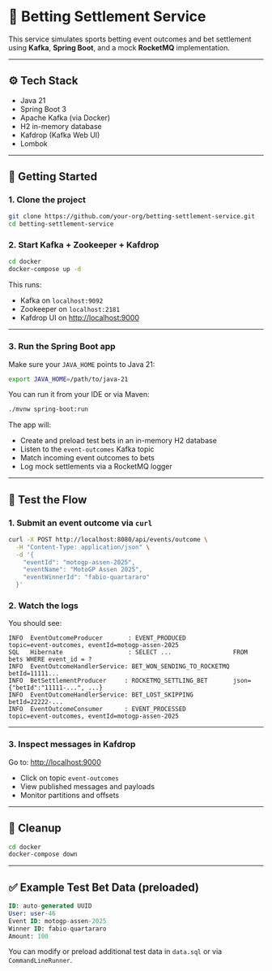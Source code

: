 # 🏇 Betting Settlement Service

This service simulates sports betting event outcomes and bet settlement using **Kafka**, **Spring Boot**, and a mock **RocketMQ** implementation.

---

## ⚙️ Tech Stack

- Java 21
- Spring Boot 3
- Apache Kafka (via Docker)
- H2 in-memory database
- Kafdrop (Kafka Web UI)
- Lombok

---

## 🚀 Getting Started

### 1. Clone the project

```bash
git clone https://github.com/your-org/betting-settlement-service.git
cd betting-settlement-service
```

### 2. Start Kafka + Zookeeper + Kafdrop

```bash
cd docker
docker-compose up -d
```

This runs:
- Kafka on `localhost:9092`
- Zookeeper on `localhost:2181`
- Kafdrop UI on [http://localhost:9000](http://localhost:9000)

---

### 3. Run the Spring Boot app

Make sure your `JAVA_HOME` points to Java 21:

```bash
export JAVA_HOME=/path/to/java-21
```


You can run it from your IDE or via Maven:

```bash
./mvnw spring-boot:run
```

The app will:
- Create and preload test bets in an in-memory H2 database
- Listen to the `event-outcomes` Kafka topic
- Match incoming event outcomes to bets
- Log mock settlements via a RocketMQ logger

---

## 🧪 Test the Flow

### 1. Submit an event outcome via `curl`

```bash
curl -X POST http://localhost:8080/api/events/outcome \
  -H "Content-Type: application/json" \
  -d '{
    "eventId": "motogp-assen-2025",
    "eventName": "MotoGP Assen 2025",
    "eventWinnerId": "fabio-quartararo"
  }'
```

### 2. Watch the logs

You should see:

```
INFO  EventOutcomeProducer       : EVENT_PRODUCED             topic=event-outcomes, eventId=motogp-assen-2025
SQL   Hibernate                  : SELECT ...                 FROM bets WHERE event_id = ?
INFO  EventOutcomeHandlerService: BET_WON_SENDING_TO_ROCKETMQ betId=11111...
INFO  BetSettlementProducer     : ROCKETMQ_SETTLING_BET       json={"betId":"11111-...", ...}
INFO  EventOutcomeHandlerService: BET_LOST_SKIPPING           betId=22222-...
INFO  EventOutcomeConsumer      : EVENT_PROCESSED             topic=event-outcomes, eventId=motogp-assen-2025
```

---

### 3. Inspect messages in Kafdrop

Go to: [http://localhost:9000](http://localhost:9000)

- Click on topic `event-outcomes`
- View published messages and payloads
- Monitor partitions and offsets

---

## 🧼 Cleanup

```bash
cd docker
docker-compose down
```

---

## ✅ Example Test Bet Data (preloaded)

```sql
ID: auto-generated UUID
User: user-46
Event ID: motogp-assen-2025
Winner ID: fabio-quartararo
Amount: 100
```

You can modify or preload additional test data in `data.sql` or via `CommandLineRunner`.
